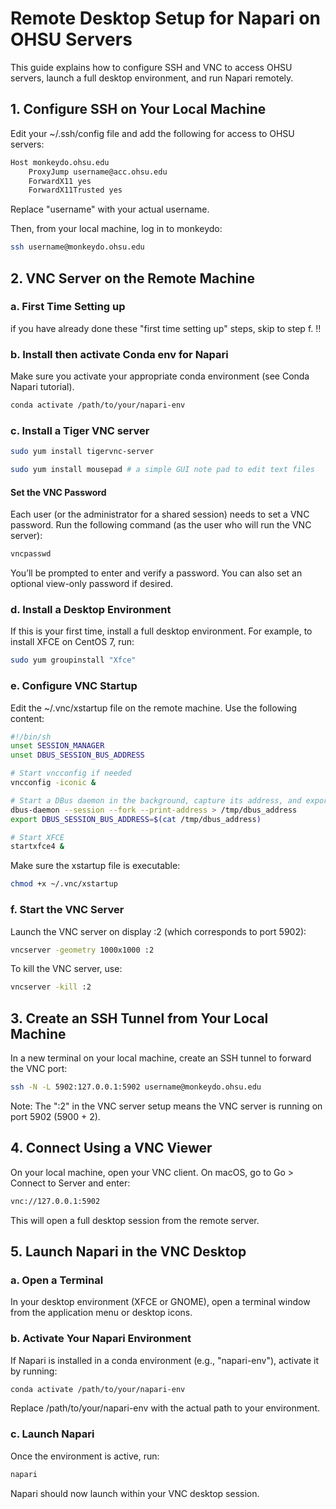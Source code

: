 # Remote Desktop Setup for Napari on OHSU Servers

This guide explains how to configure SSH and VNC to access OHSU servers, launch a full desktop environment, and run Napari remotely.


## 1. Configure SSH on Your Local Machine

Edit your ~/.ssh/config file and add the following for access to OHSU servers:

```bash
Host monkeydo.ohsu.edu
    ProxyJump username@acc.ohsu.edu
    ForwardX11 yes
    ForwardX11Trusted yes

```

Replace "username" with your actual username.

Then, from your local machine, log in to monkeydo:

```bash
ssh username@monkeydo.ohsu.edu
```

## 2.  VNC Server on the Remote Machine

### a. First Time Setting up

if  you have already done these "first time setting up" steps, skip to step f. !!

### b. Install then activate Conda env for Napari

Make sure you activate your appropriate conda environment (see Conda Napari tutorial). 

```bash
conda activate /path/to/your/napari-env
```

### c. Install a Tiger VNC server

```bash
sudo yum install tigervnc-server

sudo yum install mousepad # a simple GUI note pad to edit text files 
```

#### Set the VNC Password

Each user (or the administrator for a shared session) needs to set a VNC password. Run the following command (as the user who will run the VNC server):

```bash
vncpasswd
```

You’ll be prompted to enter and verify a password. You can also set an optional view-only password if desired.

### d. Install a Desktop Environment

If this is your first time, install a full desktop environment. For example, to install XFCE on CentOS 7, run:

```bash
sudo yum groupinstall "Xfce"
```

### e. Configure VNC Startup

Edit the ~/.vnc/xstartup file on the remote machine. Use the following content:

```bash
#!/bin/sh
unset SESSION_MANAGER
unset DBUS_SESSION_BUS_ADDRESS

# Start vncconfig if needed
vncconfig -iconic &

# Start a DBus daemon in the background, capture its address, and export it.
dbus-daemon --session --fork --print-address > /tmp/dbus_address
export DBUS_SESSION_BUS_ADDRESS=$(cat /tmp/dbus_address)

# Start XFCE
startxfce4 &
```

Make sure the xstartup file is executable:

```bash
chmod +x ~/.vnc/xstartup
```

### f. Start the VNC Server

Launch the VNC server on display :2 (which corresponds to port 5902):

```bash
vncserver -geometry 1000x1000 :2
```

To kill the VNC server, use:

```bash
vncserver -kill :2
```


## 3. Create an SSH Tunnel from Your Local Machine

In a new terminal on your local machine, create an SSH tunnel to forward the VNC port:

```bash
ssh -N -L 5902:127.0.0.1:5902 username@monkeydo.ohsu.edu
```

Note: The ":2" in the VNC server setup means the VNC server is running on port 5902 (5900 + 2).


## 4. Connect Using a VNC Viewer

On your local machine, open your VNC client. On macOS, go to Go > Connect to Server and enter:

```bash
vnc://127.0.0.1:5902
```

This will open a full desktop session from the remote server.


## 5. Launch Napari in the VNC Desktop

### a. Open a Terminal

In your desktop environment (XFCE or GNOME), open a terminal window from the application menu or desktop icons.

### b. Activate Your Napari Environment

If Napari is installed in a conda environment (e.g., "napari-env"), activate it by running:

```bash
conda activate /path/to/your/napari-env
```

Replace /path/to/your/napari-env with the actual path to your environment.

### c. Launch Napari

Once the environment is active, run:

```bash
napari
```

Napari should now launch within your VNC desktop session.

